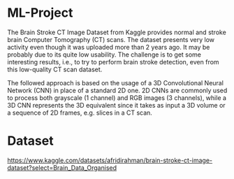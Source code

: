 # ML-Project

The Brain Stroke CT Image Dataset from Kaggle provides normal and stroke brain Computer 
Tomography (CT) scans. The dataset presents very low activity even though it was uploaded 
more than 2 years ago. It may be probably due to its quite low usability. The challenge is to 
get some interesting results, i.e., to try to perform brain stroke detection, even from this 
low-quality CT scan dataset. 


The followed approach is based on the usage of a 3D Convolutional Neural Network (CNN) in 
place of a standard 2D one. 2D CNNs are commonly used to process both grayscale (1 
channel) and RGB images (3 channels), while a 3D CNN represents the 3D equivalent since 
it takes as input a 3D volume or a sequence of 2D frames, e.g. slices in a CT scan. 


# Dataset

https://www.kaggle.com/datasets/afridirahman/brain-stroke-ct-image-dataset?select=Brain_Data_Organised
